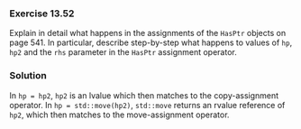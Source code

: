 ### Exercise 13.52

Explain in detail what happens in the assignments of the `HasPtr` objects on
page 541. In particular, describe step-by-step what happens to values of `hp`,
`hp2` and the `rhs` parameter in the `HasPtr` assignment operator.

### Solution

In `hp = hp2`, `hp2` is an lvalue which then matches to the copy-assignment
operator. In `hp = std::move(hp2)`, `std::move` returns an rvalue reference of
`hp2`, which then matches to the move-assignment operator.

